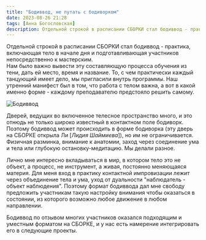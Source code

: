 ```yaml
---
title: "Бодиввод, не путать с бодиворком"
date: 2023-08-26 21:28
tags: [Анна Богословская]
description: Отдельной строкой в расписании СБОРКИ стал бодиввод - практика, включающая тело в начале дня и подготавливающая участников непосредственно к мастерским&nbsp;...
---
```


<!-- <img src="/media/tg-pack-bodyvvod.png" alt="Бодиввод"/> -->


Отдельной строкой в расписании СБОРКИ стал бодиввод - практика, включающая тело в начале дня и подготавливающая участников непосредственно к мастерским.  
Нам было важно вывести эту составляющую процесса обучения из тени, дать ей место, время и название. То, с чем практически каждый танцующий имеет дело, мы пригласили внутрь программы. Наш утренний манифест был в том, что работа с телом важна, а вот в какой именно форме - каждому преподавателю предстояло решить самому.

![Бодиввод](/media/tg-pack-bodyvvod.png)

Дверей, ведущих во включенное телесное пространство много, и это отнюдь не только широко известный в контактном поле бодиворк. Поэтому бодиввод может происходить в форме бодиворка (эту дверь на СБОРКЕ открыла Ли [*Лидия Шаймиева*]), но им не ограничивается.  
Физичная разминка, внимание к анатомии, заход через соединение ума и тела или глубокую остановку-медитацию. Мы делали разное.

Лично мне интересно вкладываться в мир, в котором тело это не объект, а процесс, не инструмент, а живая, постоянно меняющаяся материя. Для меня вход в практику контактной импровизации лежит через объединение тела и ума, уход от дуальности "наблюдатель - объект наблюдения". Поэтому формат бодиввода дал мне свободу предложить участникам такую настройку внимания чтобы оказаться в состоянии, из которого возможно любое движение в любом направлении.

Бодиввод по отзывом многих участников оказался подходящим и уместным форматом на СБОРКЕ, и у нас есть намерение интегрировать его в следующие проекты.

<!-- ```Анна Богословская``` -->